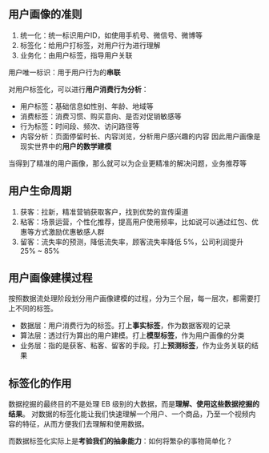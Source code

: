 ## 用户画像的准则
1. 统一化：统一标识用户ID，如使用手机号、微信号、微博等
2. 标签化：给用户打标签，对用户行为进行理解
3. 业务化：由用户标签，指导用户关联

用户唯一标识：用于用户行为的**串联**

对用户标签化，可以进行**用户消费行为分析**：
- 用户标签：基础信息如性别、年龄、地域等
- 消费标签：消费习惯、购买意向、是否对促销敏感等
- 行为标签：时间段、频次、访问路径等
- 内容分析：页面停留时长、内容浏览，分析用户感兴趣的内容
因此用户画像是现实世界中的**用户的数学建模**

当得到了精准的用户画像，那么就可以为企业更精准的解决问题，业务推荐等

## 用户生命周期

1. 获客：拉新，精准营销获取客户，找到优势的宣传渠道
2. 粘客：场景运营，个性化推荐，提高用户使用频率，比如说可以通过红包、优惠等方式激励优惠敏感人群
3. 留客：流失率的预测，降低流失率，顾客流失率降低 5%，公司利润提升 25% ~ 85%

## 用户画像建模过程

按照数据流处理阶段划分用户画像建模的过程，分为三个层，每一层次，都需要打上不同的标签。

- 数据层：用户消费行为的标签。打上**事实标签**，作为数据客观的记录
- 算法层：透过行为算出的用户建模。打上**模型标签**，作为用户画像的分类
- 业务层：指的是获客、粘客、留客的手段。打上**预测标签**，作为业务关联的结果

## 标签化的作用

数据挖掘的最终目的不是处理 EB 级别的大数据，而是**理解、使用这些数据挖掘的结果**。
对数据的标签化能让我们快速理解一个用户、一个商品，乃至一个视频内容的特征，从而方便我们去理解和使用数据。

而数据标签化实际上是**考验我们的抽象能力**：如何将繁杂的事物简单化？